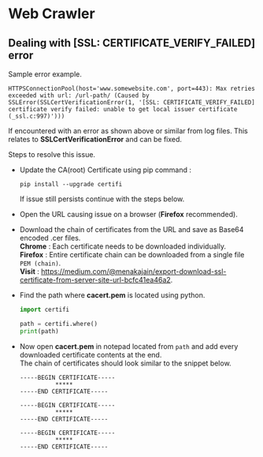 # Web Crawler

## Dealing with [SSL: CERTIFICATE_VERIFY_FAILED] error

Sample error example.

```console
HTTPSConnectionPool(host='www.somewebsite.com', port=443): Max retries exceeded with url: /url-path/ (Caused by SSLError(SSLCertVerificationError(1, '[SSL: CERTIFICATE_VERIFY_FAILED] certificate verify failed: unable to get local issuer certificate (_ssl.c:997)')))
```

If encountered with an error as shown above or similar from log files. 
This relates to **SSLCertVerificationError** and can be fixed. 

Steps to resolve this issue.

- Update the CA(root) Certificate using pip command :
  ```console 
  pip install --upgrade certifi
  ```
  If issue still persists continue with the steps below.

- Open the URL causing issue on a browser (**Firefox** recommended).

- Download the chain of certificates from the URL and save as Base64 encoded .cer files.\
  **Chrome** : Each certificate needs to be downloaded individually.\
  **Firefox** : Entire certificate chain can be downloaded from a single file ```PEM (chain)```.\
  **Visit** : https://medium.com/@menakajain/export-download-ssl-certificate-from-server-site-url-bcfc41ea46a2.

- Find the path where **cacert.pem** is located using python.
  ```python
  import certifi
  
  path = certifi.where()
  print(path)
  ```

- Now open **cacert.pem** in notepad located from ```path``` and add every downloaded certificate contents at the end.\
  The chain of certificates should look similar to the snippet below.
  ```notepad
  -----BEGIN CERTIFICATE-----
            *****
  -----END CERTIFICATE-----
  
  -----BEGIN CERTIFICATE-----
            *****
  -----END CERTIFICATE-----
  
  -----BEGIN CERTIFICATE-----
            *****
  -----END CERTIFICATE-----
  ```
